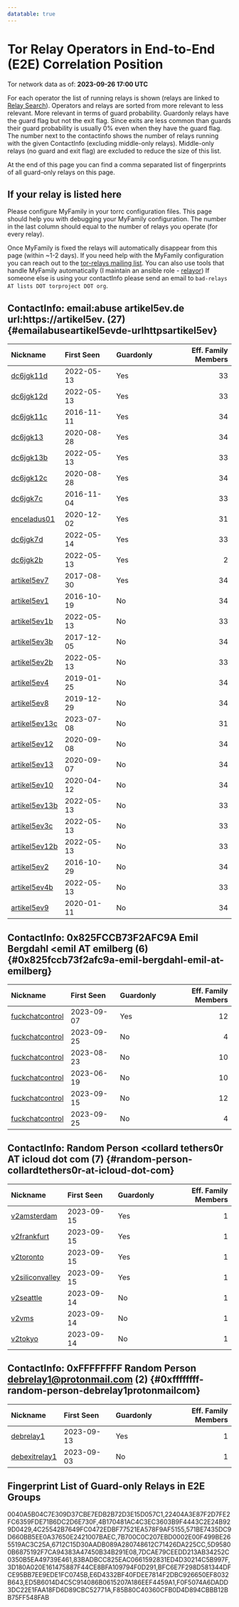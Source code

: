 ```yaml
---
datatable: true
---
```



# Tor Relay Operators in End-to-End (E2E) Correlation Position

Tor network data as of: **2023-09-26 17:00 UTC**

For each operator the list of running relays is shown (relays are linked to [Relay Search](https://metrics.torproject.org/rs.html)).
Operators and relays are sorted from more relevant to less relevant. More relevant in terms of guard probability.
Guardonly relays have the guard flag but not the exit flag.
Since exits are less common than guards their guard probability is usually 0% even when they have the guard flag.
The number next to the contactinfo shows the number of relays running with the given ContactInfo (excluding middle-only relays).
Middle-only relays (no guard and exit flag) are excluded to reduce the size of this list.

At the end of this page you can find a comma separated list of fingerprints of all guard-only relays on this page.

## If your relay is listed here
Please configure MyFamily in your torrc configuration files.
This page should help you with debugging your MyFamily configuration. The number in the last column should equal to the number of
relays you operate (for every relay).

Once MyFamily is fixed the relays will automatically disappear from this page (within ~1-2 days).
If you need help with the MyFamily configuration you can reach out to the
[tor-relays mailing list](https://lists.torproject.org/cgi-bin/mailman/listinfo/tor-relays).
You can also use tools that handle MyFamily automatically (I maintain an ansible role - 
[relayor](https://medium.com/@nusenu/deploying-tor-relays-with-ansible-6612593fa34d))
If someone else is using your contactInfo please send an email to ```bad-relays AT lists DOT torproject DOT org```.


## ContactInfo: email:abuse artikel5ev.de url:https://artikel5ev. (27) {#emailabuseartikel5evde-urlhttpsartikel5ev}

| Nickname                                                                                                 | First Seen   | Guardonly   |   Eff. Family Members |
|:---------------------------------------------------------------------------------------------------------|:-------------|:------------|----------------------:|
| [dc6jgk11d](https://metrics.torproject.org/rs.html#details/0040A5B04C7E309D37CBE7EDB2B72D3E15D057C1)     | 2022-05-13   | Yes         |                    33 |
| [dc6jgk12d](https://metrics.torproject.org/rs.html#details/4C25542B7649FC0472EDBF77521EA578F9AF5155)     | 2022-05-13   | Yes         |                    33 |
| [dc6jgk11c](https://metrics.torproject.org/rs.html#details/7B700C0C207EBD0002E00F499BE265519AC3C25A)     | 2016-11-11   | Yes         |                    34 |
| [dc6jgk13](https://metrics.torproject.org/rs.html#details/E6D4332BF40FDEE7814F2DBC926650EF8032B643)      | 2020-08-28   | Yes         |                    34 |
| [dc6jgk13b](https://metrics.torproject.org/rs.html#details/571BE7435DC9D660BB5EE0A37650E2421007BAEC)     | 2022-05-13   | Yes         |                    33 |
| [dc6jgk12c](https://metrics.torproject.org/rs.html#details/BFC6E7F298D581344DFCE95BB7EE9EDE1FC0745B)     | 2020-08-28   | Yes         |                    34 |
| [dc6jgk7c](https://metrics.torproject.org/rs.html#details/F0F5074A6DADD3DC22E1FAA18FD6D89CBC52771A)      | 2016-11-04   | Yes         |                    33 |
| [enceladus01](https://metrics.torproject.org/rs.html#details/4B170481AC4C3EC3603B9F4443C2E24B929D0429)   | 2020-12-02   | Yes         |                    31 |
| [dc6jgk7d](https://metrics.torproject.org/rs.html#details/ED5B6014D4C5C914086B0615207A186EEF4459A1)      | 2022-05-14   | Yes         |                    33 |
| [dc6jgk2b](https://metrics.torproject.org/rs.html#details/6B780ACAC09943945C7896FD9BDE48DD1B49756C)      | 2022-05-13   | Yes         |                     2 |
| [artikel5ev7](https://metrics.torproject.org/rs.html#details/22404A3E87F2D7FE2FC6359FDE71B6DC2D6E730F)   | 2017-08-30   | Yes         |                    34 |
| [artikel5ev1](https://metrics.torproject.org/rs.html#details/0BC8BA32CC3CB0F598E0C92778F7C0946DFBCE91)   | 2016-10-19   | No          |                    34 |
| [artikel5ev1b](https://metrics.torproject.org/rs.html#details/166264168E8CCCBB2444ADE0F0A22E4E6DDEF6FD)  | 2022-05-13   | No          |                    33 |
| [artikel5ev3b](https://metrics.torproject.org/rs.html#details/195712E96FD1C1B18D14D09E9E4E7A6416E23B2C)  | 2017-12-05   | No          |                    34 |
| [artikel5ev2b](https://metrics.torproject.org/rs.html#details/1AA683E036EA10AA6E078D40498CC7234F6424B9)  | 2022-05-13   | No          |                    33 |
| [artikel5ev4](https://metrics.torproject.org/rs.html#details/26C28F29B611DF4DE23ACF5D9DC1EB4895EF5E8B)   | 2019-01-25   | No          |                    34 |
| [artikel5ev8](https://metrics.torproject.org/rs.html#details/4D0DF468DC816F8096702C2DA2C6FD67561F81C8)   | 2019-12-29   | No          |                    34 |
| [artikel5ev13c](https://metrics.torproject.org/rs.html#details/51562252B9CF3120FAC9CF124391697296050E74) | 2023-07-08   | No          |                    31 |
| [artikel5ev12](https://metrics.torproject.org/rs.html#details/780D50DCCD7F3C831E5E750F41866497C1263F76)  | 2020-09-08   | No          |                    34 |
| [artikel5ev13](https://metrics.torproject.org/rs.html#details/89C7E852CC2FA537ED78775ADC3BEA24672B4154)  | 2020-09-07   | No          |                    34 |
| [artikel5ev10](https://metrics.torproject.org/rs.html#details/AF7094B62864DE941DCD88A2F0DBAFECF3997E47)  | 2020-04-12   | No          |                    34 |
| [artikel5ev13b](https://metrics.torproject.org/rs.html#details/B1F926DA3895A89AF288623F5A4F913979299C53) | 2022-05-13   | No          |                    33 |
| [artikel5ev3c](https://metrics.torproject.org/rs.html#details/C36C76992198329C0D8F34E01D092BF2ACE0B6B0)  | 2022-05-13   | No          |                    33 |
| [artikel5ev12b](https://metrics.torproject.org/rs.html#details/CE5EF4FB644544DB2F430A60CC6EB86FD7E29BA6) | 2022-05-13   | No          |                    33 |
| [artikel5ev2](https://metrics.torproject.org/rs.html#details/DC2191663DD4BAECB34F949CCAC3FDA004CE5BCE)   | 2016-10-29   | No          |                    34 |
| [artikel5ev4b](https://metrics.torproject.org/rs.html#details/F3B2CC8C2AB331150E096DD1DB8810E4A43F399D)  | 2022-05-13   | No          |                    33 |
| [artikel5ev9](https://metrics.torproject.org/rs.html#details/FC077C25B8DBB3132D397D7DF03C92BFC14C9D76)   | 2020-01-11   | No          |                    34 |

## ContactInfo: 0x825FCCB73F2AFC9A Emil Bergdahl &lt;emil AT emilberg (6) {#0x825fccb73f2afc9a-emil-bergdahl-emil-at-emilberg}

| Nickname                                                                                                   | First Seen   | Guardonly   |   Eff. Family Members |
|:-----------------------------------------------------------------------------------------------------------|:-------------|:------------|----------------------:|
| [fuckchatcontrol](https://metrics.torproject.org/rs.html#details/6712C15D30AADB089A280748612C71426DA225CC) | 2023-09-07   | Yes         |                    12 |
| [fuckchatcontrol](https://metrics.torproject.org/rs.html#details/108C12BB4D9939C94A68B16939DFC8D9EDCB7700) | 2023-09-25   | No          |                     4 |
| [fuckchatcontrol](https://metrics.torproject.org/rs.html#details/122B1CC1BD386DAF0A74DC2FCD7FC1125843EF49) | 2023-08-23   | No          |                    10 |
| [fuckchatcontrol](https://metrics.torproject.org/rs.html#details/AEC24AE10BCA122FDEB33EBDDC8DC4E0073717E0) | 2023-06-19   | No          |                    10 |
| [fuckchatcontrol](https://metrics.torproject.org/rs.html#details/E28E2AF9D93F5E10BBCE398BA3FA5EB60AE8E588) | 2023-09-15   | No          |                    12 |
| [fuckchatcontrol](https://metrics.torproject.org/rs.html#details/E7B9E24C396F3029768F9810ED6024056139E4EC) | 2023-09-25   | No          |                     4 |

## ContactInfo: Random Person &lt;collard tethers0r AT icloud dot com (7) {#random-person-collardtethers0r-at-icloud-dot-com}

| Nickname                                                                                                   | First Seen   | Guardonly   |   Eff. Family Members |
|:-----------------------------------------------------------------------------------------------------------|:-------------|:------------|----------------------:|
| [v2amsterdam](https://metrics.torproject.org/rs.html#details/7DCAE79CEEDD213AB34252C0350B5EA49739E461)     | 2023-09-15   | Yes         |                     1 |
| [v2frankfurt](https://metrics.torproject.org/rs.html#details/F85B80C40360CFB0D4D894CBBB12BB75FF548FAB)     | 2023-09-15   | Yes         |                     1 |
| [v2toronto](https://metrics.torproject.org/rs.html#details/83BADBCC825EAC0661592831ED4D30214C5B997F)       | 2023-09-15   | Yes         |                     1 |
| [v2siliconvalley](https://metrics.torproject.org/rs.html#details/5D95800B6875192F7CA94383A47450B34B291E08) | 2023-09-15   | Yes         |                     1 |
| [v2seattle](https://metrics.torproject.org/rs.html#details/84DC7D6EBCF7CFA8248001C80899F43BD6D5026A)       | 2023-09-14   | No          |                     1 |
| [v2vms](https://metrics.torproject.org/rs.html#details/B4981F3592DB6A7A8FE93E721462350F10657CB4)           | 2023-09-14   | No          |                     1 |
| [v2tokyo](https://metrics.torproject.org/rs.html#details/F3893670E40E48D3A5024895579AD0A4EE58A4AE)         | 2023-09-14   | No          |                     1 |

## ContactInfo: 0xFFFFFFFF Random Person debrelay1@protonmail.com (2) {#0xffffffff-random-person-debrelay1protonmailcom}

| Nickname                                                                                                 | First Seen   | Guardonly   |   Eff. Family Members |
|:---------------------------------------------------------------------------------------------------------|:-------------|:------------|----------------------:|
| [debrelay1](https://metrics.torproject.org/rs.html#details/3D180A020E161475887F44CE8BFA109794F0D291)     | 2023-09-13   | Yes         |                     1 |
| [debexitrelay1](https://metrics.torproject.org/rs.html#details/F737F088F915CF94665826B780DAF3EED455AA11) | 2023-09-03   | No          |                     1 |


## Fingerprint List of Guard-only Relays in E2E Groups

0040A5B04C7E309D37CBE7EDB2B72D3E15D057C1,22404A3E87F2D7FE2FC6359FDE71B6DC2D6E730F,4B170481AC4C3EC3603B9F4443C2E24B929D0429,4C25542B7649FC0472EDBF77521EA578F9AF5155,571BE7435DC9D660BB5EE0A37650E2421007BAEC,7B700C0C207EBD0002E00F499BE265519AC3C25A,6712C15D30AADB089A280748612C71426DA225CC,5D95800B6875192F7CA94383A47450B34B291E08,7DCAE79CEEDD213AB34252C0350B5EA49739E461,83BADBCC825EAC0661592831ED4D30214C5B997F,3D180A020E161475887F44CE8BFA109794F0D291,BFC6E7F298D581344DFCE95BB7EE9EDE1FC0745B,E6D4332BF40FDEE7814F2DBC926650EF8032B643,ED5B6014D4C5C914086B0615207A186EEF4459A1,F0F5074A6DADD3DC22E1FAA18FD6D89CBC52771A,F85B80C40360CFB0D4D894CBBB12BB75FF548FAB